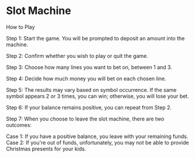# Slot Machine

How to Play

Step 1: Start the game. You will be prompted to deposit an amount into the machine.

Step 2: Confirm whether you wish to play or quit the game.

Step 3: Choose how many lines you want to bet on, between 1 and 3.

Step 4: Decide how much money you will bet on each chosen line.

Step 5: The results may vary based on symbol occurrence. If the same symbol appears 2 or 3 times, you can win; otherwise, you will lose your bet.

Step 6: If your balance remains positive, you can repeat from Step 2.

Step 7: When you choose to leave the slot machine, there are two outcomes:

  Case 1: If you have a positive balance, you leave with your remaining funds.
  Case 2: If you're out of funds, unfortunately, you may not be able to provide Christmas presents for your kids.
